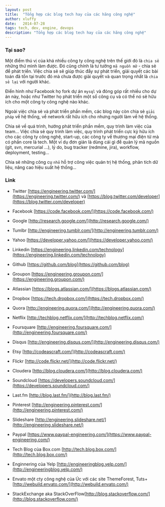 ```yaml
---
layout: post
title:  "Tổng hợp các blog tech hay của các hãng công nghệ"
author: xluffy
date:   2014-07-28
tags: tech, dev, engine, devops
description: "Tổng hợp các blog tech hay của các hãng công nghệ"
---
```


### Tại sao?

Một điểm thú vị của khá nhiều công ty công nghệ trên thế giới đó là `chia sẻ` những thứ mình làm được. Đó cũng chính là
tư tưởng `mã nguồn mở` - chia sẻ để phát triển. Việc chia sẻ sẽ giúp thúc đẩy sự phát triển, giải quyết các bài toán đã
tồn tại trước đó mà chưa được giải quyết và quan trọng nhất là `chia sẻ lại` với người khác.

Điển hình như Facebook họ fork dự án `mysql` và đóng góp rất nhiều cho dự án này, hoặc như Twitter họ phát triển một số 
công cụ và có thể nó sẽ hữu ích cho một công ty công nghệ nào khác.

Ngoài việc chia sẻ và phát triển phần mềm, các blog này còn chia sẻ `giải pháp` về hệ thống, về network rất hữu ích cho
nhưng người làm về hệ thống.

Chia sẻ về quá trình, hướng phát triển phần mềm, quy trình làm việc của team... Việc chia sẻ quy trình làm việc, quy trình
phát triển cực kỳ hữu ích cho các công ty công nghệ, start-up, các công ty về thương mại điện tử mà có phần core là tech. 
Một ví dụ đơn giản là dùng cái gì để quản lý mã nguồn (git, svn, mercurial ...), lý do, bug tracker (redmine, jira), workflow, 
deployment, testing...

Chia sẻ những công cụ `nhỏ` hỗ trợ công việc quản trị hệ thống, phân tích dữ liệu, nâng cao hiệu suất hệ thống...


### Link

- Twitter [https://engineering.twitter.com/](https://engineering.twitter.com/) và [https://blog.twitter.com/developer](https://blog.twitter.com/developer)

- Facebook [https://code.facebook.com/](https://code.facebook.com/)

- Google [http://research.google.com/](http://research.google.com/)

- Tumlbr [http://engineering.tumblr.com/](http://engineering.tumblr.com/)

- Yahoo [https://developer.yahoo.com/](https://developer.yahoo.com/)

- Linkedin [https://engineering.linkedin.com/technology](https://engineering.linkedin.com/technology)

- Github [https://github.com/blog](https://github.com/blog)

- Groupon [https://engineering.groupon.com/](https://engineering.groupon.com/)

- Atlassian [https://blogs.atlassian.com/](https://blogs.atlassian.com/)

- Dropbox [https://tech.dropbox.com/](https://tech.dropbox.com/)

- Quora [http://engineering.quora.com/](http://engineering.quora.com/)

- Netflix [http://techblog.netflix.com/](http://techblog.netflix.com/)

- Foursquare [http://engineering.foursquare.com/](http://engineering.foursquare.com/)

- Disqus [http://engineering.disqus.com/](http://engineering.disqus.com/)

- Etsy [http://codeascraft.com/](http://codeascraft.com/)

- Flickr [http://code.flickr.net/](http://code.flickr.net/)

- Cloudera [http://blog.cloudera.com/](http://blog.cloudera.com/)

- Soundcloud [https://developers.soundcloud.com/](https://developers.soundcloud.com/)

- Last.fm [http://blog.last.fm/](http://blog.last.fm/)

- Pinterest [http://engineering.pinterest.com/](http://engineering.pinterest.com/)

- Slideshare [http://engineering.slideshare.net/](http://engineering.slideshare.net/)

- Paypal [https://www.paypal-engineering.com/](https://www.paypal-engineering.com/)

- Tech Blog của Box.com [http://tech.blog.box.com/](http://tech.blog.box.com/)

- Enginnering của Yelp [http://engineeringblog.yelp.com/](http://engineeringblog.yelp.com/)

- Envato một cty công nghệ của Úc với các site ThemeForest, Tuts+ [http://webuild.envato.com/](http://webuild.envato.com/)

- StackExchange aka StackOverFlow[http://blog.stackoverflow.com/](http://blog.stackoverflow.com/)



